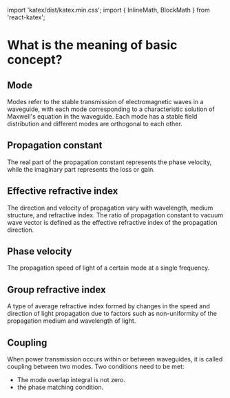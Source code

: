 import 'katex/dist/katex.min.css';
import { InlineMath, BlockMath } from 'react-katex';

# What is the meaning of basic concept?

## Mode

<div class="text-justify">
Modes refer to the stable transmission of electromagnetic waves in a waveguide, with each mode corresponding to a characteristic solution of Maxwell's equation in the waveguide. Each mode has a stable field distribution and different modes are orthogonal to each other.

</div>

## Propagation constant

<div class="text-justify">
The real part of the propagation constant represents the phase velocity, while the imaginary part represents the loss or gain.
</div>

## Effective refractive index

<div class="text-justify">
The direction and velocity of propagation vary with wavelength, medium structure, and refractive index. The ratio of propagation constant to vacuum wave vector is defined as the effective refractive index of the propagation direction.

<BlockMath math="β = n_eff \frac{2π}{λ}" />

</div>


## Phase velocity

The propagation speed of light of a certain mode at a single frequency.
                                                
<BlockMath math="V_p = \frac{c}{n_eff}" /> 

## Group refractive index

<div class="text-justify">

A type of average refractive index formed by changes in the speed and direction of light propagation due to factors such as non-uniformity of the propagation medium and wavelength of light.

<BlockMath math="n_g=n_eff-λ\frac{dn}{dλ}" />                                               

</div>

## Coupling

<div class="text-justify">

When power transmission occurs within or between waveguides, it is called coupling between two modes. Two conditions need to be met:
* The mode overlap integral is not zero.
* the phase matching condition.

</div>